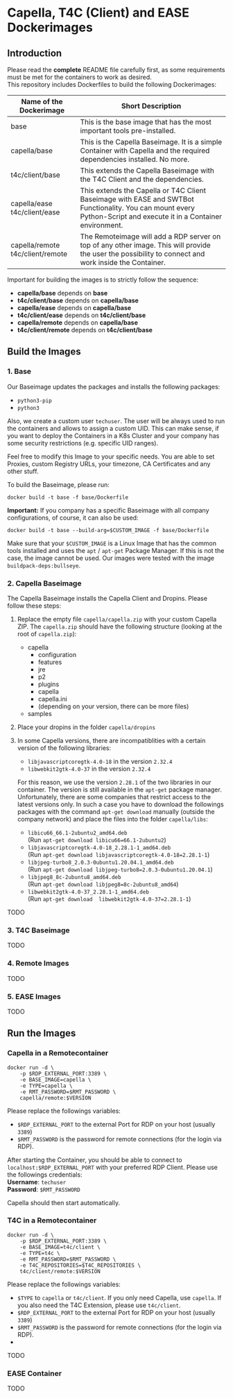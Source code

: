 # Capella, T4C (Client) and EASE Dockerimages

## Introduction
Please read the <b>complete</b> README file carefully first, as some requirements must be met for the containers to work as desired. <br>
This repository includes Dockerfiles to build the following Dockerimages:

| Name of the Dockerimage | Short Description |
|------|---|
| base |This is the base image that has the most important tools pre-installed.|
|capella/base|This is the Capella Baseimage. It is a simple Container with Capella and the required dependencies installed. No more.|
|t4c/client/base|This extends the Capella Baseimage with the T4C Client and the dependencies.|
|capella/ease<br>t4c/client/ease|This extends the Capella or T4C Client Baseimage with EASE and SWTBot Functionality. You can mount every Python-Script and execute it in a Container environment. |
|capella/remote <br> t4c/client/remote|The Remoteimage will add a RDP server on top of any other image. This will provide the user the possibility to connect and work inside the Container.|


Important for building the images is to strictly follow the sequence: 
- <b>capella/base</b> depends on <b>base</b>
- <b>t4c/client/base</b> depends on <b>capella/base</b>
- <b>capella/ease</b> depends on <b>capella/base</b>
- <b>t4c/client/ease</b> depends on <b>t4c/client/base</b>
- <b>capella/remote</b> depends on <b>capella/base</b>
- <b>t4c/client/remote</b> depends on <b>t4c/client/base</b>

## Build the Images

### 1. Base
Our Baseimage updates the packages and installs the following packages: 
- `python3-pip`
- `python3` 

Also, we create a custom user `techuser`. The user will be always used to run the containers and allows to assign a custom UID. This can make sense, if you want to deploy the Containers in a K8s Cluster and your company has some security restrictions (e.g. specific UID ranges). 

Feel free to modify this Image to your specific needs. You are able to set Proxies, custom Registry URLs, your timezone, CA Certificates and any other stuff.

To build the Baseimage, please run: 
```
docker build -t base -f base/Dockerfile
```

<b>Important:</b>
 If you company has a specific Baseimage with all company configurations, of course, it can also be used: 
```
docker build -t base --build-arg=$CUSTOM_IMAGE -f base/Dockerfile
```
Make sure that your `$CUSTOM_IMAGE` is a Linux Image that has the common tools installed and uses the `apt` / `apt-get` Package Manager. If this is not the case, the image cannot be used. Our images were tested with the image `buildpack-deps:bullseye`. 

### 2. Capella Baseimage
The Capella Baseimage installs the Capella Client and Dropins. 
Please follow these steps: 
1) Replace the empty file `capella/capella.zip` with your custom Capella ZIP. The `capella.zip` should have the following structure (looking at the root of `capella.zip`): 
    - capella
      - configuration
      - features
      - jre
      - p2
      - plugins
      - capella
      - capella.ini
      - (depending on your version, there can be more files)
    - samples
2) Place your dropins in the folder `capella/dropins`
3) In some Capella versions, there are incompatiblities with a certain version of the following libraries: 
    - `libjavascriptcoregtk-4.0-18` in the version `2.32.4`
    - `libwebkit2gtk-4.0-37` in the version `2.32.4`

    For this reason, we use the version `2.28.1` of the two libraries in our container. The version is still available in the `apt-get` package manager. Unfortunately, there are some companies that restrict access to the latest versions only. In such a case you have to download the followings packages with the command `apt-get download` manually (outside the company network) and place the files into the folder `capella/libs`:
    - `libicu66_66.1-2ubuntu2_amd64.deb` <br>
    (Run `apt-get download libicu66=66.1-2ubuntu2`)
    - `libjavascriptcoregtk-4.0-18_2.28.1-1_amd64.deb` <br>
    (Run `apt-get download libjavascriptcoregtk-4.0-18=2.28.1-1`)
    - `libjpeg-turbo8_2.0.3-0ubuntu1.20.04.1_amd64.deb` <br>
    (Run `apt-get download libjpeg-turbo8=2.0.3-0ubuntu1.20.04.1`)
    - `libjpeg8_8c-2ubuntu8_amd64.deb` <br>
    (Run `apt-get download libjpeg8=8c-2ubuntu8_amd64`)
    - `libwebkit2gtk-4.0-37_2.28.1-1_amd64.deb` <br>
    (Run `apt-get download  libwebkit2gtk-4.0-37=2.28.1-1`)

TODO

### 3. T4C Baseimage
TODO

### 4. Remote Images
TODO

### 5. EASE Images
TODO

## Run the Images

### Capella in a Remotecontainer
```
docker run -d \
    -p $RDP_EXTERNAL_PORT:3389 \
    -e BASE_IMAGE=capella \
    -e TYPE=capella \
    -e RMT_PASSWORD=$RMT_PASSWORD \
    capella/remote:$VERSION
```

Please replace the followings variables: 
- `$RDP_EXTERNAL_PORT` to the external Port for RDP on your host (usually `3389`)
- `$RMT_PASSWORD` is the password for remote connections (for the login via RDP).

After starting the Container, you should be able to connect to `localhost:$RDP_EXTERNAL_PORT` with your preferred RDP Client. 
Please use the followings credentials: <br>
<b>Username</b>: `techuser` <br>
<b>Password</b>: `$RMT_PASSWORD`

Capella should then start automatically. 

### T4C in a Remotecontainer
```
docker run -d \
    -p $RDP_EXTERNAL_PORT:3389 \
    -e BASE_IMAGE=t4c/client \
    -e TYPE=t4c \
    -e RMT_PASSWORD=$RMT_PASSWORD \
    -e T4C_REPOSITORIES=$T4C_REPOSITORIES \
    t4c/client/remote:$VERSION
```

Please replace the followings variables: 
- `$TYPE` to `capella` or `t4c/client`. If you only need Capella, use `capella`. If you also need the T4C Extension, please use `t4c/client`.
- `$RDP_EXTERNAL_PORT` to the external Port for RDP on your host (usually `3389`)
- `$RMT_PASSWORD` is the password for remote connections (for the login via RDP).
- 
TODO

### EASE Container
TODO